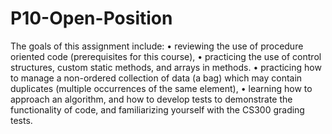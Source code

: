 # P10-Open-Position
The goals of this assignment include:
• reviewing the use of procedure oriented code (prerequisites for this course),
• practicing the use of control structures, custom static methods, and arrays in methods.
• practicing how to manage a non-ordered collection of data (a bag) which may contain
duplicates (multiple occurrences of the same element),
• learning how to approach an algorithm, and how to develop tests to demonstrate the
functionality of code, and familiarizing yourself with the CS300 grading tests.
